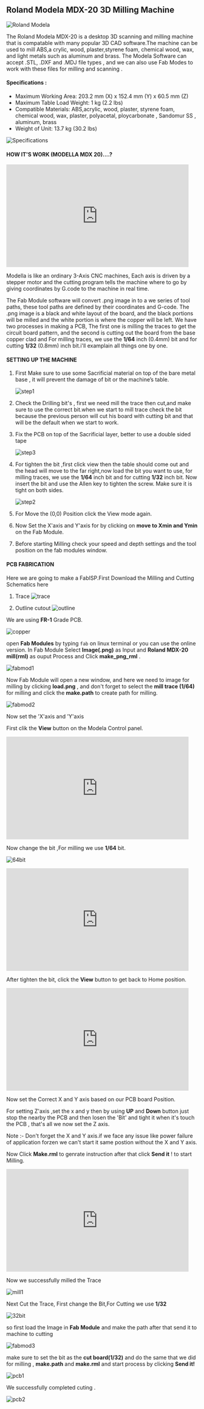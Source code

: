 ## Roland Modela MDX-20 3D Milling Machine

![Roland Modela](https://raw.githubusercontent.com/salmanfarisvp/fablab-docs/master/img/modela/main.jpg)

The Roland Modela MDX-20 is a desktop 3D scanning and milling machine that is compatable with many popular 3D CAD software.The machine can be used to mill ABS,a crylic, wood, plaster,styrene foam, chemical wood, wax, and light metals such as aluminum and brass. The Modela Software can accept .STL, .DXF and .MDJ file types , and we can also use Fab Modes to work with these files for milling and scanning .

#### Specifications :

- Maximum Working Area: 203.2 mm (X) x 152.4 mm (Y) x 60.5 mm (Z)
- Maximum Table Load Weight: 1 kg (2.2 lbs)
- Compatible Materials: ABS,acrylic, wood, plaster, styrene foam, chemical wood, wax, plaster, polyacetal, ploycarbonate , Sandomur SS , aluminum, brass
- Weight of Unit: 13.7 kg (30.2 lbs)

![Specifications](https://raw.githubusercontent.com/salmanfarisvp/fablab-docs/master/img/modela/spec.jpg)


#### HOW IT'S WORK (MODELLA MDX 20)....?

<iframe src="https://giphy.com/embed/vguYDhPXW7ZTLj6iCf" width="480" height="270" frameBorder="0" class="giphy-embed" allowFullScreen></iframe>

Modella is like an ordinary 3-Axis CNC machines, Each axis is driven by a stepper motor and the cutting program tells the machine where to go by giving coordinates by G.code to the machine in real time.

The Fab Module software will convert .png image in to a we series of tool paths, these tool paths are defined by their coordinates and G-code. The .png image is a black and white layout of the board, and the black portions will be milled and the white portion is where the copper will be left.
We have two processes in making a PCB, The first one is milling the traces to get the circuit board pattern, and the second is cutting out the board from the base copper clad and For milling traces, we use the **1/64**  inch (0.4mm) bit and for cutting **1/32** (0.8mm) inch bit.i'll examplain all things one by one.

#### SETTING UP THE MACHINE 

1. First Make sure to use some Sacrificial material on top of the bare metal base , it will prevent the damage of bit or the machine’s table.

    ![step1](https://raw.githubusercontent.com/salmanfarisvp/fablab-docs/master/img/modela/step1.jpg)

2. Check the Drilling bit's , first we need mill the trace then cut,and make sure to use the correct bit.when we start to mill trace check the bit because the previous person will cut his board with cutting bit and that will be the default when we start to work.

3. Fix the PCB on top of the Sacrificial layer, better to use a double sided tape

    ![step3](https://raw.githubusercontent.com/salmanfarisvp/fablab-docs/master/img/modela/step3.jpg)

4. For tighten the bit ,first click view then the table should come out and the head will move to the far right,now load the bit you want to use, for milling traces, we use the **1/64** inch bit and for cutting **1/32** inch bit. Now insert the bit and use the Allen key to tighten the screw. Make sure it is tight on both sides.

    ![step2](https://raw.githubusercontent.com/salmanfarisvp/fablab-docs/master/img/modela/step4.jpg)

5. For Move the (0,0) Position click the View mode again.

6. Now Set the X'axis and Y'axis for by clicking on **move to Xmin and Ymin** on the Fab Module.

7. Before starting Milling check your speed and depth settings and the tool position on the fab modules window.

#### PCB FABRICATION

Here we are going to make a FabISP.First Download the Milling and Cutting Schematics here 

1. Trace 
    ![trace](https://raw.githubusercontent.com/salmanfarisvp/fablab-docs/master/img/modela/trace.png)

2. Outline cutout
    ![outline](https://raw.githubusercontent.com/salmanfarisvp/fablab-docs/master/img/modela/outline.png)

We are using **FR-1** Grade PCB.

![copper](https://raw.githubusercontent.com/salmanfarisvp/fablab-docs/master/img/modela/copper.jpg)

open **Fab Modules** by typing `fab` on linux terminal or you can use the online version.
In Fab Module Select **Image(.png)** as Input and **Roland MDX-20 mill(rml)** as ouput Process and Click **make_png_rml** .

![fabmod1](https://raw.githubusercontent.com/salmanfarisvp/fablab-docs/master/img/modela/fabmod1.png)

Now Fab Module will open a new window, and here we need to image for milling by clicking **load.png** , and don't forget to select the **mill trace (1/64)** for milling and click the **make.path** to create path for milling.

![fabmod2](https://raw.githubusercontent.com/salmanfarisvp/fablab-docs/master/img/modela/fabmod2.png)

Now set the 'X'axis and 'Y'axis

First clik the **View** button on the Modela Control panel.

<iframe src="https://giphy.com/embed/1AdZgc5HgWmcNj637V" width="480" height="270" frameBorder="0" class="giphy-embed" allowFullScreen></iframe>

Now change the bit ,For milling we use **1/64** bit.

![64bit](https://raw.githubusercontent.com/salmanfarisvp/fablab-docs/master/img/modela/64bit.jpg)

<iframe src="https://giphy.com/embed/2zZlPjbnyCYcEEYOlQ" width="480" height="270" frameBorder="0" class="giphy-embed" allowFullScreen></iframe>

After tighten the bit, click the **View** button to get back to Home position.

<iframe src="https://giphy.com/embed/1YjoCFA4Jt1o8Q6xIL" width="480" height="270" frameBorder="0" class="giphy-embed" allowFullScreen></iframe>


Now set the Correct X and Y axis based on our PCB board Position.

For setting Z'axis ,set the x and y then by using **UP** and **Down** button just stop the nearby the PCB and then losen the 'Bit' and tight it when it's touch the PCB , that's all we now set the Z axis.

Note :- Don't forget the X and Y axis.if we face any issue like power failure of application forzen we can't start it same postion without the X and Y axis.

Now Click **Make.rml** to genrate instruction after that click **Send it** ! to start Milling.

<iframe src="https://giphy.com/embed/4EFqZyy4xbS4fZQQjF" width="480" height="270" frameBorder="0" class="giphy-embed" allowFullScreen></iframe>

Now we successfully milled the Trace

![mill1](https://raw.githubusercontent.com/salmanfarisvp/fablab-docs/master/img/modela/mill1.jpg)

Next Cut the Trace, First change the Bit,For Cutting we use **1/32**

![32bit](https://raw.githubusercontent.com/salmanfarisvp/fablab-docs/master/img/modela/32bit.jpg)

so first load the Image in **Fab Module** and make the path after that send it to machine to cutting

![fabmod3](https://raw.githubusercontent.com/salmanfarisvp/fablab-docs/master/img/modela/fabmod3.png)

make sure to set the bit as the **cut board(1/32)** and do the same that we did for milling , **make.path** and **make.rml** and start process by clicking **Send it!**

![pcb1](https://raw.githubusercontent.com/salmanfarisvp/fablab-docs/master/img/modela/pcb1.jpg)

We successfully completed cuting .

![pcb2](https://raw.githubusercontent.com/salmanfarisvp/fablab-docs/master/img/modela/pcb2.jpg)



